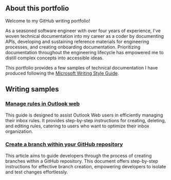 ## About this portfolio
Welcome to my GitHub writing portfolio! 

As a seasoned software engineer with over four years of experience, I've woven technical documentation into my career as a coder by documenting APIs, developing and sustaining reference materials for engineering processes, and creating onboarding documentation. Prioritizing documentation throughout the engineering lifecycle has empowered me to distill complex concepts into accessible ideas.

This portfolio provides a few samples of technical documentation I have produced following the [Microsoft Writing Style Guide](https://learn.microsoft.com/en-us/style-guide/welcome/).

## Writing samples 

### <ins>[Manage rules in Outlook web](ManageRulesInOutlookWeb.md)</ins>
This guide is designed to assist Outlook Web users in efficiently managing their inbox rules. It provides step-by-step instructions for creating, deleting, and editing rules, catering to users who want to optimize their inbox organization.

### <ins>[Create a branch within your GitHub repository](CreateAGitHubBranch.md)</ins>
This article aims to guide developers through the process of creating branches within a GitHub repository. This document offers step-by-step instructions for effective branch creation, empowering developers to isolate and test changes effortlessly.
